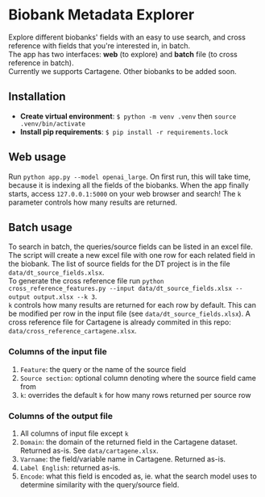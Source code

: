 # Biobank Metadata Explorer
Explore different biobanks' fields with an easy to use search, and cross reference with 
fields that you're interested in, in batch.  
The app has two interfaces: **web** (to explore) and **batch** file (to cross reference in batch).  
Currently we supports Cartagene. Other biobanks to be added soon. 

## Installation
- **Create virtual environment**: `$ python -m venv .venv` then `source .venv/bin/activate`
- **Install pip requirements**: `$ pip install -r requirements.lock`

## Web usage
Run `python app.py --model openai_large`. On first run, this will take time, because 
it is indexing all the fields of the biobanks. When the app finally starts, 
access `127.0.0.1:5000` on your web browser and search! The `k` parameter controls how many results are returned. 

## Batch usage
To search in batch, the queries/source fields can be listed in an excel file. 
The script will create a new excel file with one row for each related field in the biobank. 
The list of source fields for the DT project is in the file `data/dt_source_fields.xlsx`.  
To generate the cross reference file run 
`python cross_reference_features.py --input data/dt_source_fields.xlsx --output output.xlsx --k 3`.  
`k` controls how many results are returned for each row by default. This can be modified per 
row in the input file (see `data/dt_source_fields.xlsx`). 
A cross reference file for Cartagene is already commited in this repo: 
`data/cross_reference_cartagene.xlsx`.   

### Columns of the input file
1. `Feature`: the query or the name of the source field
2. `Source section`: optional column denoting where the source field came from
3. `k`: overrides the default `k` for how many rows returned per source row

### Columns of the output file
1. All columns of input file except `k`
2. `Domain`: the domain of the returned field in the Cartagene dataset. Returned as-is. See `data/cartagene.xlsx`.
3. `Varname`: the field/variable name in Cartagene. Returned as-is. 
4. `Label English`: returned as-is. 
5. `Encode`: what this field is encoded as, ie. what the search model uses to determine similarity with the query/source field. 



